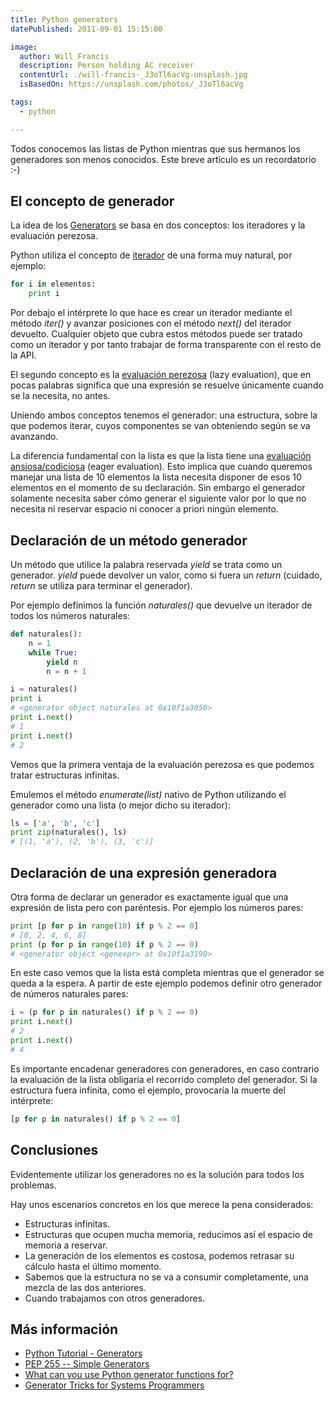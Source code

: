 ```yaml
---
title: Python generators
datePublished: 2011-09-01 15:15:00

image: 
  author: Will Francis
  description: Person holding AC receiver
  contentUrl: ./will-francis-_J3oTl6acVg-unsplash.jpg
  isBasedOn: https://unsplash.com/photos/_J3oTl6acVg

tags:
  - python

---
```


Todos conocemos las listas de Python mientras que sus hermanos los
generadores son menos conocidos. Este breve artículo es un recordatorio
:-)

El concepto de generador
------------------------

La idea de los
[Generators](http://docs.python.org/tutorial/classes.html#generators) se
basa en dos conceptos: los iteradores y la evaluación perezosa.

Python utiliza el concepto de
[iterador](http://docs.python.org/tutorial/classes.html#iterators) de
una forma muy natural, por ejemplo:

~~~ python
for i in elementos:
    print i
~~~

Por debajo el intérprete lo que hace es crear un iterador mediante el
método *iter()* y avanzar posiciones con el método *next()* del iterador
devuelto. Cualquier objeto que cubra estos métodos puede ser tratado
como un iterador y por tanto trabajar de forma transparente con el resto
de la API.

El segundo concepto es la [evaluación
perezosa](http://en.wikipedia.org/wiki/Lazy_evaluation) (lazy
evaluation), que en pocas palabras significa que una expresión se
resuelve únicamente cuando se la necesita, no antes.

Uniendo ambos conceptos tenemos el generador: una estructura, sobre la
que podemos iterar, cuyos componentes se van obteniendo según se va
avanzando.

La diferencia fundamental con la lista es que la lista tiene una
[evaluación
ansiosa/codiciosa](http://en.wikipedia.org/wiki/Eager_evaluation) (eager
evaluation). Esto implica que cuando queremos manejar una lista de 10
elementos la lista necesita disponer de esos 10 elementos en el momento
de su declaración. Sin embargo el generador solamente necesita saber
cómo generar el siguiente valor por lo que no necesita ni reservar
espacio ni conocer a priori ningún elemento.

Declaración de un método generador
----------------------------------

Un método que utilice la palabra reservada *yield* se trata como un
generador. *yield* puede devolver un valor, como si fuera un *return*
(cuidado, *return* se utiliza para terminar el generador).

Por ejemplo definimos la función *naturales()* que devuelve un iterador
de todos los números naturales:

~~~ python
def naturales():
    n = 1
    while True:
        yield n
        n = n + 1

i = naturales()
print i
# <generator object naturales at 0x10f1a3050>
print i.next()
# 1
print i.next()
# 2
~~~

Vemos que la primera ventaja de la evaluación perezosa es que podemos
tratar estructuras infinitas.

Emulemos el método *enumerate(list)* nativo de Python utilizando el
generador como una lista (o mejor dicho su iterador):

~~~ python
ls = ['a', 'b', 'c']
print zip(naturales(), ls)
# [(1, 'a'), (2, 'b'), (3, 'c')]
~~~

Declaración de una expresión generadora
---------------------------------------

Otra forma de declarar un generador es exactamente igual que una
expresión de lista pero con paréntesis. Por ejemplo los números pares:

~~~ python
print [p for p in range(10) if p % 2 == 0]
# [0, 2, 4, 6, 8]
print (p for p in range(10) if p % 2 == 0)
# <generator object <genexpr> at 0x10f1a3190>
~~~

En este caso vemos que la lista está completa mientras que el generador
se queda a la espera. A partir de este ejemplo podemos definir otro
generador de números naturales pares:

~~~ python
i = (p for p in naturales() if p % 2 == 0)
print i.next()
# 2
print i.next()
# 4
~~~

Es importante encadenar generadores con generadores, en caso contrario
la evaluación de la lista obligaría el recorrido completo del generador.
Si la estructura fuera infinita, como el ejemplo, provocaría la muerte
del intérprete:

~~~ python
[p for p in naturales() if p % 2 == 0]
~~~

Conclusiones
------------

Evidentemente utilizar los generadores no es la solución para todos los
problemas.

Hay unos escenarios concretos en los que merece la pena considerados:

-   Estructuras infinitas.
-   Estructuras que ocupen mucha memoria, reducimos así el espacio de
    memoria a reservar.
-   La generación de los elementos es costosa, podemos retrasar su
    cálculo hasta el último momento.
-   Sabemos que la estructura no se va a consumir completamente, una
    mezcla de las dos anteriores.
-   Cuando trabajamos con otros generadores.

Más información
---------------

-   [Python Tutorial -
    Generators](http://docs.python.org/tutorial/classes.html#generators)
-   [PEP 255 -- Simple
    Generators](http://www.python.org/dev/peps/pep-0255/)
-   [What can you use Python generator functions
    for?](http://stackoverflow.com/questions/102535/what-can-you-use-python-generator-functions-for)
-   [Generator Tricks for Systems
    Programmers](http://www.dabeaz.com/generators/)

